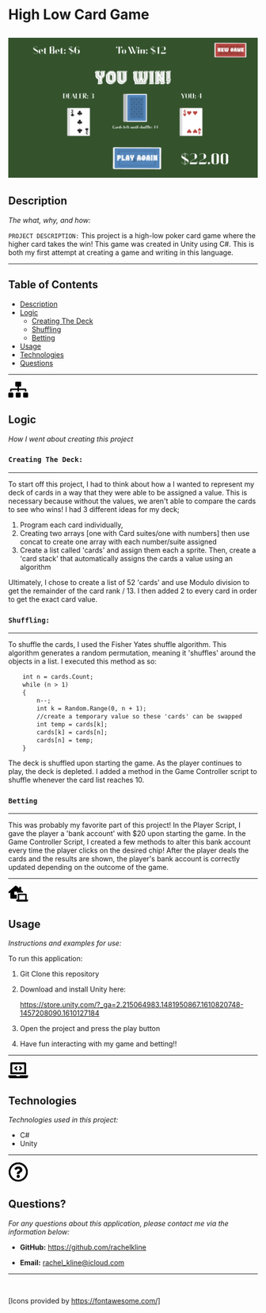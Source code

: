 # High Low Card Game
![IMAGE](rmImgs/board.png)
---

## Description

  *The what, why, and how:*

`PROJECT DESCRIPTION:` This project is a high-low poker card game where the higher card takes the win! This game was created in Unity using C#. This is both my first attempt at creating a game and writing in this language.


  ---

  ## Table of Contents

  - [Description](#description)
  - [Logic](#logic)
    - [Creating The Deck](#creating-the-deck)
    - [Shuffling](#shuffling)
    - [Betting](#Betting)
  - [Usage](#usage)
  - [Technologies](#technologies)
  - [Questions](#questions)
 
 ---
  <img src = "rmImgs/sitemap-solid.svg" width="40">
  
  ## Logic
  *How I went about creating this project*
    
### `Creating The Deck:`

 ---
To start off this project, I had to think about how a I wanted to represent my deck of cards in a way that they were able to be assigned a value. This is necessary because without the values, we aren't able to compare the cards to see who wins! I had 3 different ideas for my deck; 
1. Program each card individually, 
2. Creating two arrays [one with Card suites/one with numbers] then use concat to create one array with each number/suite assigned
3. Create a list called 'cards' and assign them each a sprite. Then, create a 'card stack' that automatically assigns the cards a value using an algorithm

Ultimately, I chose to create a list of 52 'cards' and use Modulo division to get the remainder of the card rank / 13. I then added 2 to every card in order to get the exact card value.

### `Shuffling:`
 ---

 To shuffle the cards, I used the Fisher Yates shuffle algorithm. This algorithm generates a random permutation, meaning it 'shuffles' around the objects in a list. I executed this method as so:

        int n = cards.Count;
        while (n > 1)
        {
            n--;
            int k = Random.Range(0, n + 1);
            //create a temporary value so these 'cards' can be swapped
            int temp = cards[k];
            cards[k] = cards[n];
            cards[n] = temp;
        }
The deck is shuffled upon starting the game. As the player continues to play, the deck is depleted. I added a method in the Game Controller script to shuffle whenever the card list reaches 10.

### `Betting`

 ---
This was probably my favorite part of this project! In the Player Script, I gave the player a 'bank account' with $20 upon starting the game. In the Game Controller Script, I created a few methods to alter this bank account every time the player clicks on the desired chip! After the player deals the cards and the results are shown, the player's bank account is correctly updated depending on the outcome of the game.
 
 ---
<img src = "rmImgs/laptop-house-solid.svg" width="40">

## Usage
  *Instructions and examples for use:*

To run this application:
1. Git Clone this repository

2. Download and install Unity here:
        
    https://store.unity.com/?_ga=2.215064983.1481950867.1610820748-1457208090.1610127184

3. Open the project and press the play button

4. Have fun interacting with my game and betting!!

---

<img src = "rmImgs/laptop-code-solid.svg" width="40">

## Technologies
*Technologies used in this project:*
 - C#
 - Unity

---

<img src = "rmImgs/question-circle-regular.svg" width="40">

## Questions?

  *For any questions about this application, please contact me via the information below:*

  * **GitHub:** https://github.com/rachelkline
  
  * **Email:** rachel_kline@icloud.com

---
  <br>

  [Icons provided by https://fontawesome.com/]